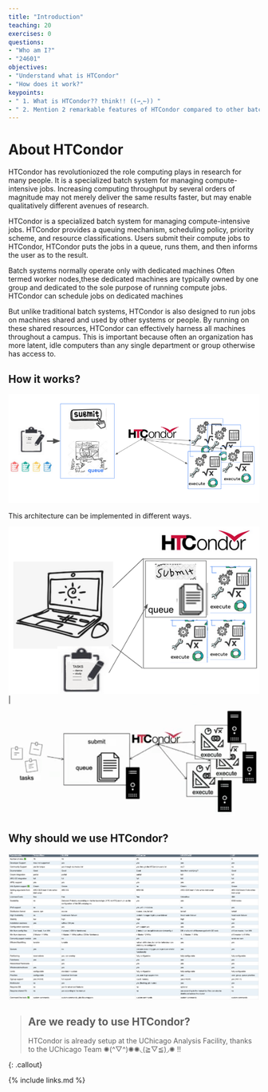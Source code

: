 ```yaml
---
title: "Introduction"
teaching: 20
exercises: 0
questions:
- "Who am I?"
- "24601"
objectives:
- "Understand what is HTCondor"
- "How does it work?"
keypoints:
- " 1. What is HTCondor?? think!! ((⇀‸↼)) "
- " 2. Mention 2 remarkable features of HTCondor compared to other batch systems ᕙ(º_º)ᕗ "
---
```



# About HTCondor

HTCondor has revolutioniozed the role computing plays in research for many people. 
It is a specialized batch system for managing compute-intensive jobs.  Increasing computing throughput by several orders of magnitude may not merely deliver the same results faster, but may enable qualitatively different avenues of research.

HTCondor is a specialized batch system for managing compute-intensive jobs. HTCondor provides a queuing mechanism, scheduling policy, priority scheme, and resource classifications. Users submit their compute jobs to HTCondor, HTCondor puts the jobs in a queue, runs them, and then informs the user as to the result.

Batch systems normally operate only with dedicated machines
Often termed worker nodes,these dedicated machines are typically owned by one group and dedicated to the sole purpose of running compute jobs. HTCondor can schedule jobs on dedicated machines

But unlike traditional batch systems, HTCondor is also designed to run jobs on machines shared and used by other systems or people. By running on these shared resources, HTCondor can effectively harness all machines throughout a campus. This is important because often an organization has more latent, idle computers than any single department or group otherwise has access to.

## How it works?
![image info](./../fig/intro_htc_diagram.png)

This architecture can be implemented in different ways.

![image info](./../fig/onecomputer.png) | ![image info](./../fig/manycomputers.png)

## Why should we use HTCondor?
![image info](./../fig/htcondor_vs_batchsystems.png)
 
> ## Are we ready to use HTCondor?
> HTCondor is already setup at the UChicago Analysis Facility, thanks to the UChicago Team ✺(^▽^)✺✺◟(≧▽≦)◞✺ !!
>
{: .callout}

{% include links.md %}

